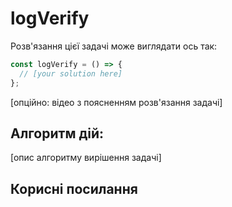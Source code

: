 # logVerify

Розв'язання цієї задачі може виглядати ось так:

```js
const logVerify = () => {
  // [your solution here]
};
```

[опційно: відео з поясненням розв'язання задачі]

## Алгоритм дій:

[опис алгоритму вирішення задачі]

## Корисні посилання